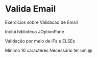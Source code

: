 # Valida Email
Exercícios sobre Validacao de Email

Inclui biblioteca JOptionPane

Validação por meio de IFs e ELSEs

  Mínimo 10 caracteres
  Necessário ter um @
